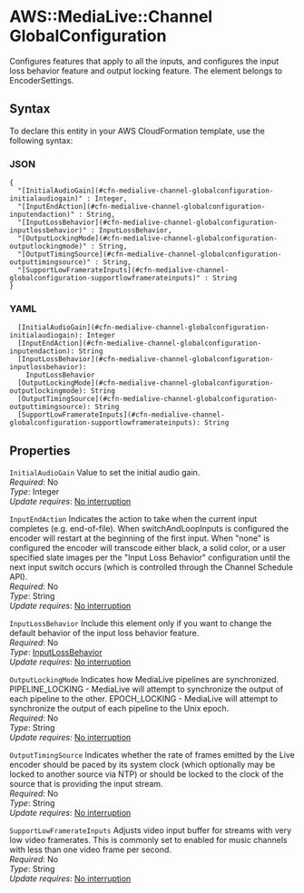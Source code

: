 # AWS::MediaLive::Channel GlobalConfiguration<a name="aws-properties-medialive-channel-globalconfiguration"></a>

Configures features that apply to all the inputs, and configures the input loss behavior feature and output locking feature\. The element belongs to EncoderSettings\.

## Syntax<a name="aws-properties-medialive-channel-globalconfiguration-syntax"></a>

To declare this entity in your AWS CloudFormation template, use the following syntax:

### JSON<a name="aws-properties-medialive-channel-globalconfiguration-syntax.json"></a>

```
{
  "[InitialAudioGain](#cfn-medialive-channel-globalconfiguration-initialaudiogain)" : Integer,
  "[InputEndAction](#cfn-medialive-channel-globalconfiguration-inputendaction)" : String,
  "[InputLossBehavior](#cfn-medialive-channel-globalconfiguration-inputlossbehavior)" : InputLossBehavior,
  "[OutputLockingMode](#cfn-medialive-channel-globalconfiguration-outputlockingmode)" : String,
  "[OutputTimingSource](#cfn-medialive-channel-globalconfiguration-outputtimingsource)" : String,
  "[SupportLowFramerateInputs](#cfn-medialive-channel-globalconfiguration-supportlowframerateinputs)" : String
}
```

### YAML<a name="aws-properties-medialive-channel-globalconfiguration-syntax.yaml"></a>

```
  [InitialAudioGain](#cfn-medialive-channel-globalconfiguration-initialaudiogain): Integer
  [InputEndAction](#cfn-medialive-channel-globalconfiguration-inputendaction): String
  [InputLossBehavior](#cfn-medialive-channel-globalconfiguration-inputlossbehavior): 
    InputLossBehavior
  [OutputLockingMode](#cfn-medialive-channel-globalconfiguration-outputlockingmode): String
  [OutputTimingSource](#cfn-medialive-channel-globalconfiguration-outputtimingsource): String
  [SupportLowFramerateInputs](#cfn-medialive-channel-globalconfiguration-supportlowframerateinputs): String
```

## Properties<a name="aws-properties-medialive-channel-globalconfiguration-properties"></a>

`InitialAudioGain`  <a name="cfn-medialive-channel-globalconfiguration-initialaudiogain"></a>
Value to set the initial audio gain\.   
*Required*: No  
*Type*: Integer  
*Update requires*: [No interruption](https://docs.aws.amazon.com/AWSCloudFormation/latest/UserGuide/using-cfn-updating-stacks-update-behaviors.html#update-no-interrupt)

`InputEndAction`  <a name="cfn-medialive-channel-globalconfiguration-inputendaction"></a>
Indicates the action to take when the current input completes \(e\.g\. end\-of\-file\)\. When switchAndLoopInputs is configured the encoder will restart at the beginning of the first input\. When "none" is configured the encoder will transcode either black, a solid color, or a user specified slate images per the "Input Loss Behavior" configuration until the next input switch occurs \(which is controlled through the Channel Schedule API\)\.  
*Required*: No  
*Type*: String  
*Update requires*: [No interruption](https://docs.aws.amazon.com/AWSCloudFormation/latest/UserGuide/using-cfn-updating-stacks-update-behaviors.html#update-no-interrupt)

`InputLossBehavior`  <a name="cfn-medialive-channel-globalconfiguration-inputlossbehavior"></a>
Include this element only if you want to change the default behavior of the input loss behavior feature\.  
*Required*: No  
*Type*: [InputLossBehavior](aws-properties-medialive-channel-inputlossbehavior.md)  
*Update requires*: [No interruption](https://docs.aws.amazon.com/AWSCloudFormation/latest/UserGuide/using-cfn-updating-stacks-update-behaviors.html#update-no-interrupt)

`OutputLockingMode`  <a name="cfn-medialive-channel-globalconfiguration-outputlockingmode"></a>
Indicates how MediaLive pipelines are synchronized\. PIPELINE\_LOCKING \- MediaLive will attempt to synchronize the output of each pipeline to the other\. EPOCH\_LOCKING \- MediaLive will attempt to synchronize the output of each pipeline to the Unix epoch\.  
*Required*: No  
*Type*: String  
*Update requires*: [No interruption](https://docs.aws.amazon.com/AWSCloudFormation/latest/UserGuide/using-cfn-updating-stacks-update-behaviors.html#update-no-interrupt)

`OutputTimingSource`  <a name="cfn-medialive-channel-globalconfiguration-outputtimingsource"></a>
Indicates whether the rate of frames emitted by the Live encoder should be paced by its system clock \(which optionally may be locked to another source via NTP\) or should be locked to the clock of the source that is providing the input stream\.  
*Required*: No  
*Type*: String  
*Update requires*: [No interruption](https://docs.aws.amazon.com/AWSCloudFormation/latest/UserGuide/using-cfn-updating-stacks-update-behaviors.html#update-no-interrupt)

`SupportLowFramerateInputs`  <a name="cfn-medialive-channel-globalconfiguration-supportlowframerateinputs"></a>
Adjusts video input buffer for streams with very low video framerates\. This is commonly set to enabled for music channels with less than one video frame per second\.  
*Required*: No  
*Type*: String  
*Update requires*: [No interruption](https://docs.aws.amazon.com/AWSCloudFormation/latest/UserGuide/using-cfn-updating-stacks-update-behaviors.html#update-no-interrupt)
